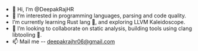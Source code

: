 - 👋 Hi, I’m @DeepakRajHR
- 👀 I’m interested in programming languages, parsing and code quality. 
- I’m currently learning Rust lang 🦀, and exploring LLVM Kaleidoscope. 
- 💞️ I’m looking to collaborate on static analysis, building tools using clang libtooling 🐉.
- 📫 Mail me -- deepakrajhr06@gmail.com

<!---
DeepakRajHR/DeepakRajHR is a ✨ special ✨ repository because its `README.md` (this file) appears on your GitHub profile.
You can click the Preview link to take a look at your changes.
--->
